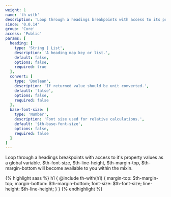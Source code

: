 ```yaml
---
weight: 1
name: 'th-with'
description: 'Loop through a headings breakpoints with access to its property values as a global variable.'
since: '0.0.14'
group: 'Core'
access: 'Public'
params: [
  heading: [
    type: 'String | List',
    description: 'A heading map key or list.',
    default: false,
    options: false,
    required: true
  ],
  convert: [
    type: 'Boolean',
    description: 'If returned value should be unit converted.',
    default: 'false',
    options: false,
    required: false
  ],
  base-font-size: [
    type: 'Number',
    description: 'Font size used for relative calculations.',
    default: '$th-base-font-size',
    options: false,
    required: false
  ]
]
---
```

Loop through a headings breakpoints with access to it's property values as a global variable. $th-font-size, $th-line-height, $th-margin-top, $th-margin-bottom will become available to you within the mixin.

{% highlight sass %}
h1 {
  @include th-with(h1) {
    margin-top: $th-margin-top;
    margin-bottom: $th-margin-bottom;
    font-size: $th-font-size;
    line-height: $th-line-height;
  }
}
{% endhighlight %}
